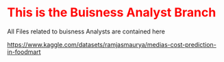 # <font color=#FF0000>This is the Buisness Analyst Branch</font>
 All Files related to buisness Analysts are contained here

https://www.kaggle.com/datasets/ramjasmaurya/medias-cost-prediction-in-foodmart

